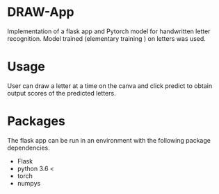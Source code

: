 # DRAW-App
Implementation of a flask app and Pytorch model for handwritten letter recognition. Model trained (elementary training ) on letters was used. 

# Usage
User can draw a letter at a time on the canva and click predict to obtain output scores of the predicted letters.

# Packages
The flask app can be run in an environment with the following package dependencies.
- Flask
- python 3.6 <
- torch
- numpys


